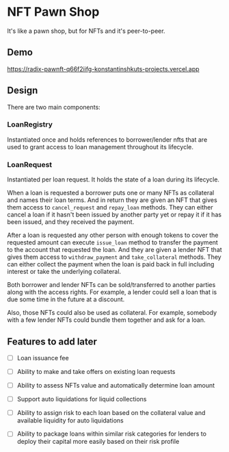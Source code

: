 # NFT Pawn Shop

It's like a pawn shop, but for NFTs and it's peer-to-peer.

## Demo

https://radix-pawnft-q66f2iifg-konstantinshkuts-projects.vercel.app

## Design

There are two main components:
 
### LoanRegistry

Instantiated once and holds references to borrower/lender nfts that are used to grant access to loan management throughout its lifecycle. 

### LoanRequest

Instantiated per loan request. It holds the state of a loan during its lifecycle. 

When a loan is requested a borrower puts one or many NFTs as collateral and names their loan terms. And in return they are given an NFT that gives them access to `cancel_request` and `repay_loan` methods. They can either cancel a loan if it hasn't been issued by another party yet or repay it if it has been issued, and they received the payment.

After a loan is requested any other person with enough tokens to cover the requested amount can execute `issue_loan` method to transfer the payment to the account that requested the loan. And they are given a lender NFT that gives them access to `withdraw_payment` and `take_collateral` methods. They can either collect the payment when the loan is paid back in full including interest or take the underlying collateral. 

Both borrower and lender NFTs can be sold/transferred to another parties along with the access rights. For example, a lender could sell a loan that is due some time in the future at a discount.

Also, those NFTs could also be used as collateral. For example, somebody with a few lender NFTs could bundle them together and ask for a loan.

## Features to add later

- [ ] Loan issuance fee
- [ ] Ability to make and take offers on existing loan requests
- [ ] Ability to assess NFTs value and automatically determine loan amount
- [ ] Support auto liquidations for liquid collections
- [ ] Ability to assign risk to each loan based on the collateral value and available liquidity for auto liquidations
- [ ] Ability to package loans within similar risk categories for lenders to deploy their capital more easily based on their risk profile

